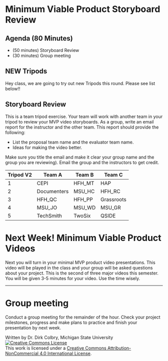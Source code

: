 # Minimum Viable Product Storyboard Review

## Agenda (80 Minutes)

- (50 minutes) Storyboard Review
- (30 minutes) Group meeting

## NEW Tripods

Hey class, we are going to try out new Tripods this round. Please see list below!!

## Storyboard Review

This is a team tripod exercise.  Your team will work with another team in your tripod to review your MVP video storyboards.   As a group, write an email report for the instructor and the other team. This report should provide the following:

- List the proposal team name and the evaluator team name.
- Ideas for making the video better.

Make sure you title the email and make it clear your group name and the group you are reviewing).  Email the group and the instructors to get credit. 

| Tripod V2 | Team A | Team B | Team C |
|--------|--------|--------|--------|
| 1 | CEPI | HFH_MT | HAP |
| 2 | Documenters | MSU_HC | HFH_RC |
| 3 | HFH_QC    | HFH_PP | Grassroots |
| 4 | MSU_JO | MSU_WD | MSU_GR | 
| 5 | TechSmith | TwoSix | QSIDE |

# Next Week! Minimum Viable Product Videos

Next you will turn in your minimal MVP product video presentations.  This video will be played in the class and your group will be asked questions about your project. This is the second of three major videos this semester.  You will be given 3-5 minutes for your video. Use the time wisely.

---

# Group meeting

Conduct a group meeting for the remainder of the hour.  Check your project milestones, progress and make plans to practice and finish your presentation by next week. 

Written by Dr. Dirk Colbry, Michigan State University
<a rel="license" href="http://creativecommons.org/licenses/by-nc/4.0/"><img alt="Creative Commons License" style="border-width:0" src="https://i.creativecommons.org/l/by-nc/4.0/88x31.png" /></a><br />This work is licensed under a <a rel="license" href="http://creativecommons.org/licenses/by-nc/4.0/">Creative Commons Attribution-NonCommercial 4.0 International License</a>.
